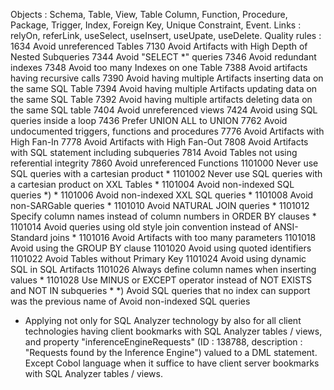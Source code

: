 Objects : Schema, Table, View, Table Column, Function, Procedure, Package, Trigger, Index, Foreign Key, Unique Constraint, Event.
Links : relyOn, referLink, useSelect, useInsert, useUpate, useDelete.
Quality rules :
1634	Avoid unreferenced Tables
7130	Avoid Artifacts with High Depth of Nested Subqueries
7344	Avoid "SELECT *" queries
7346	Avoid redundant indexes
7348	Avoid too many Indexes on one Table
7388	Avoid artifacts having recursive calls
7390	Avoid having multiple Artifacts inserting data on the same SQL Table
7394	Avoid having multiple Artifacts updating data on the same SQL Table
7392	Avoid having multiple artifacts deleting data on the same SQL table
7404    Avoid unreferenced views
7424	Avoid using SQL queries inside a loop
7436    Prefer UNION ALL to UNION
7762	Avoid undocumented triggers, functions and procedures
7776    Avoid Artifacts with High Fan-In
7778    Avoid Artifacts with High Fan-Out
7808	Avoid Artifacts with SQL statement including subqueries
7814	Avoid Tables not using referential integrity
7860	Avoid unreferenced Functions
1101000	Never use SQL queries with a cartesian product *
1101002	Never use SQL queries with a cartesian product on XXL Tables *
1101004	Avoid non-indexed SQL queries *) *
1101006	Avoid non-indexed XXL SQL queries *
1101008	Avoid non-SARGable queries *
1101010	Avoid NATURAL JOIN queries *
1101012	Specify column names instead of column numbers in ORDER BY clauses *
1101014	Avoid queries using old style join convention instead of ANSI-Standard joins *
1101016 Avoid Artifacts with too many parameters
1101018 Avoid using the GROUP BY clause
1101020 Avoid using quoted identifiers
1101022 Avoid Tables without Primary Key
1101024 Avoid using dynamic SQL in SQL Artifacts
1101026 Always define column names when inserting values *
1101028 Use MINUS or EXCEPT operator instead of NOT EXISTS and NOT IN subqueries *
*) Avoid SQL queries that no index can support was the previous name of Avoid non-indexed SQL queries
* Applying not only for SQL Analyzer technology by also for all client technologies having client bookmarks with SQL Analyzer tables / views, and property "inferenceEngineRequests" (ID : 138788, description : "Requests found by the Inference Engine") valued to a DML statement. Except Cobol language when it suffice to have client server bookmarks with SQL Analyzer tables / views.